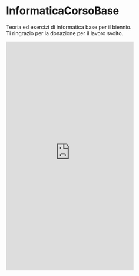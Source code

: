 # InformaticaCorsoBase
Teoria ed esercizi di informatica base per il biennio.  
Ti ringrazio per la donazione per il lavoro svolto.  
<iframe src="https://nowpayments.io/embeds/donation-widget?api_key=5VXXTXT-P794Y10-HME46AQ-41RDEAQ" width="346" height="623" frameborder="0" scrolling="no" style="overflow-y: hidden;">
   Can't load widget
</iframe>
